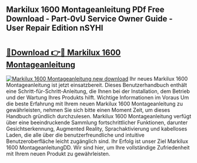 ## Markilux 1600 Montageanleitung PDf Free Download - Part-0vU Service Owner Guide - User Repair Edition nSYHl

# <h2><a href="http://df6batt.blite.top/?on=Markilux+1600+Montageanleitung">🔗Download 👉🔴 Markilux 1600 Montageanleitung</a></h2>

[![Markilux 1600 Montageanleitung new download](https://i.imgur.com/lujVjoI.png)](http://df6batt.blite.top/?on=Markilux+1600+Montageanleitung)
Ihr neues Markilux 1600 Montageanleitung ist jetzt einsatzbereit. Dieses Benutzerhandbuch enthält eine Schritt-für-Schritt-Anleitung, die Ihnen bei der Installation, dem Betrieb und der Wartung Ihres Produkts hilft. Wichtige Informationen im Voraus Um die beste Erfahrung mit Ihrem neuen Markilux 1600 Montageanleitung zu gewährleisten, nehmen Sie sich bitte einen Moment Zeit, um dieses Handbuch gründlich durchzulesen. Markilux 1600 Montageanleitung verfügt über eine beeindruckende Sammlung fortschrittlicher Funktionen, darunter Gesichtserkennung, Augmented Reality, Sprachaktivierung und kabelloses Laden, die alle über die benutzerfreundliche und intuitive Benutzeroberfläche leicht zugänglich sind. Ihr Erfolg ist unser Ziel Markilux 1600 MontageanleitungDD. Wir sind hier, um Ihre vollständige Zufriedenheit mit Ihrem neuen Produkt zu gewährleisten.
